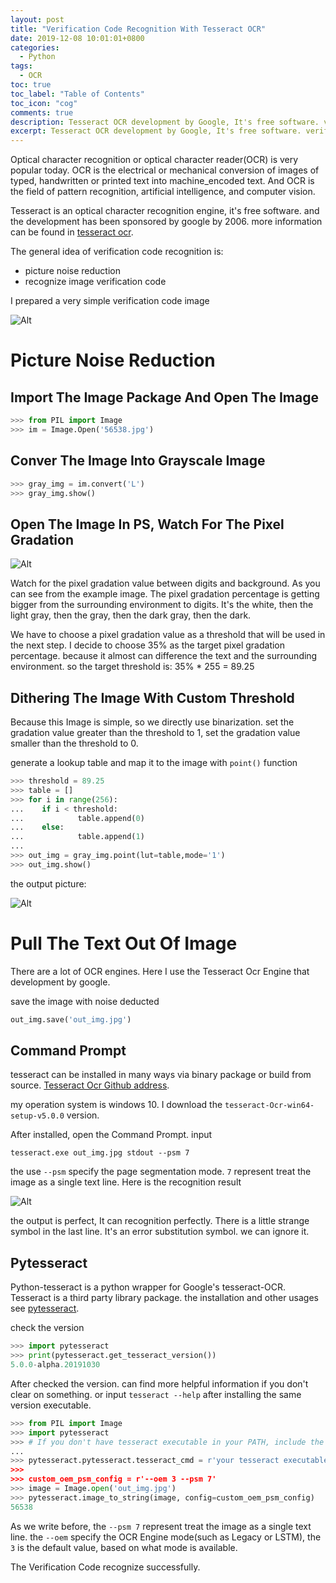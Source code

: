 ```yaml
---
layout: post
title: "Verification Code Recognition With Tesseract OCR"
date: 2019-12-08 10:01:01+0800
categories:
  - Python
tags:
  - OCR
toc: true
toc_label: "Table of Contents"
toc_icon: "cog"
comments: true
description: Tesseract OCR development by Google, It's free software. verification code is common used in website.
excerpt: Tesseract OCR development by Google, It's free software. verification code is common used in website.
---
```

Optical character recognition or optical character reader(OCR) is very popular today. OCR is the electrical or mechanical conversion of images of typed, handwritten or printed text into machine_encoded text. And OCR is the field of pattern recognition, artificial intelligence, and computer vision.

Tesseract is an optical character recognition engine, it's free software. and the development has been sponsored by google by 2006. more information can be found in [tesseract ocr][6].

The general idea of verification code recognition is:
* picture noise reduction
* recognize image verification code

I prepared a very simple verification code image

![Alt][1]

# Picture Noise Reduction
## Import The Image Package And Open The Image
```python
>>> from PIL import Image
>>> im = Image.Open('56538.jpg')
```
## Conver The Image Into Grayscale Image
```python
>>> gray_img = im.convert('L')
>>> gray_img.show()
```

## Open The Image In PS, Watch For The Pixel Gradation


![Alt][2]

Watch for the pixel gradation value between digits and background. As you can see from the example image. The pixel gradation percentage is getting bigger from the surrounding environment to digits. It's the white, then the light gray, then the gray, then the dark gray, then the dark.

We have to choose a pixel gradation value as a threshold that will be used in the next step.  I decide to choose 35% as the target pixel gradation percentage. because it almost can difference the text and the surrounding environment. so the target threshold is: 35% * 255 = 89.25

## Dithering The Image With Custom Threshold
Because this Image is simple, so we directly use binarization. set the gradation value greater than the threshold to 1, set the gradation value smaller than the threshold to 0. 

generate a lookup table and map it to the image with `point()` function
```python
>>> threshold = 89.25
>>> table = []
>>> for i in range(256):
...    if i < threshold:
...            table.append(0)
...    else:
...            table.append(1)
...
>>> out_img = gray_img.point(lut=table,mode='1')
>>> out_img.show()
```
the output picture:

![Alt][3]


# Pull The Text Out Of Image
There are a lot of OCR engines. Here I use the Tesseract Ocr Engine that development by google.

save the image with noise deducted
```python
out_img.save('out_img.jpg')
```

## Command Prompt
tesseract can be installed in many ways via binary package or build from source. [Tesseract Ocr Github address][6].

my operation system is windows 10. I download the `tesseract-Ocr-win64-setup-v5.0.0` version.

After installed, open the Command Prompt. input 
```
tesseract.exe out_img.jpg stdout --psm 7
```
the use `--psm` specify the page segmentation mode. `7` represent treat the image as a single text line.
Here is the recognition result

![Alt][4]

the output is perfect, It can recognition perfectly. There is a little strange symbol in the last line. It's an error substitution symbol. we can ignore it.

## Pytesseract
Python-tesseract is a python wrapper for Google's tesseract-OCR. Tesseract is a third party library package. the installation and other usages see [pytesseract][5].

check the version
```python
>>> import pytesseract
>>> print(pytesseract.get_tesseract_version())
5.0.0-alpha.20191030
```
After checked the version. can find more helpful information if you don't clear on something. or input `tesseract --help` after installing the same version executable.
```python
>>> from PIL import Image
>>> import pytesseract
>>> # If you don't have tesseract executable in your PATH, include the following
...
>>> pytesseract.pytesseract.tesseract_cmd = r'your tesseract executable location
>>>
>>> custom_oem_psm_config = r'--oem 3 --psm 7'
>>> image = Image.open('out_img.jpg')
>>> pytesseract.image_to_string(image, config=custom_oem_psm_config)
56538
```
As we write before, the `--psm 7` represent treat the image as a single text line. the `--oem` specify the OCR Engine mode(such as Legacy or LSTM), the `3` is the default value, based on what mode is available.

The Verification Code recognize successfully.

[1]: /blog/public/img/2019-12-08-Verification-Code-Recognition-With-Tesseract-OCR-a.jpg
[2]: /blog/public/img/2019-12-08-Verification-Code-Recognition-With-Tesseract-OCR-b.png
[3]: /blog/public/img/2019-12-08-Verification-Code-Recognition-With-Tesseract-OCR-c.jpg
[4]: /blog/public/img/2019-12-08-Verification-Code-Recognition-With-Tesseract-OCR-d.png
[5]: https://pypi.org/project/pytesseract/
[6]: https://github.com/tesseract-ocr/tesseract
